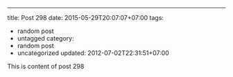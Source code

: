 ---
title: Post 298
date: 2015-05-29T20:07:07+07:00
tags:
  - random post
  - untagged
category:
  - random post
  - uncategorized
updated: 2012-07-02T22:31:51+07:00

This is content of post 298